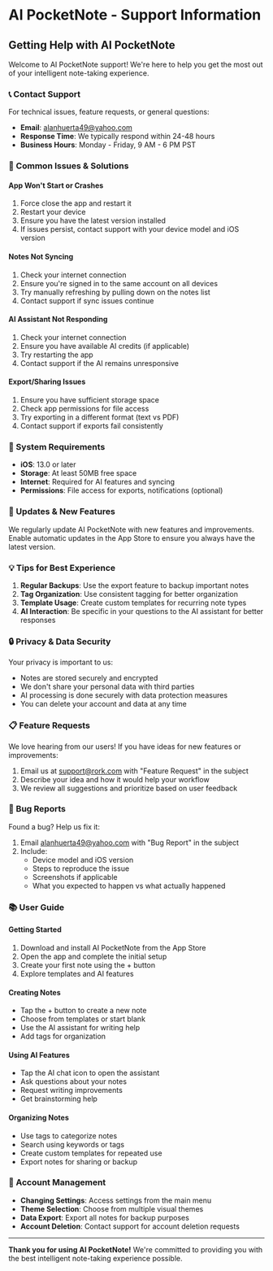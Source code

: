 # AI PocketNote - Support Information

## Getting Help with AI PocketNote

Welcome to AI PocketNote support! We're here to help you get the most out of your intelligent note-taking experience.

### 📞 Contact Support

For technical issues, feature requests, or general questions:

- **Email**: alanhuerta49@yahoo.com
- **Response Time**: We typically respond within 24-48 hours
- **Business Hours**: Monday - Friday, 9 AM - 6 PM PST

### 🔧 Common Issues & Solutions

#### **App Won't Start or Crashes**
1. Force close the app and restart it
2. Restart your device
3. Ensure you have the latest version installed
4. If issues persist, contact support with your device model and iOS version

#### **Notes Not Syncing**
1. Check your internet connection
2. Ensure you're signed in to the same account on all devices
3. Try manually refreshing by pulling down on the notes list
4. Contact support if sync issues continue

#### **AI Assistant Not Responding**
1. Check your internet connection
2. Ensure you have available AI credits (if applicable)
3. Try restarting the app
4. Contact support if the AI remains unresponsive

#### **Export/Sharing Issues**
1. Ensure you have sufficient storage space
2. Check app permissions for file access
3. Try exporting in a different format (text vs PDF)
4. Contact support if exports fail consistently

### 📱 System Requirements

- **iOS**: 13.0 or later
- **Storage**: At least 50MB free space
- **Internet**: Required for AI features and syncing
- **Permissions**: File access for exports, notifications (optional)

### 🔄 Updates & New Features

We regularly update AI PocketNote with new features and improvements. Enable automatic updates in the App Store to ensure you always have the latest version.

### 💡 Tips for Best Experience

1. **Regular Backups**: Use the export feature to backup important notes
2. **Tag Organization**: Use consistent tagging for better organization
3. **Template Usage**: Create custom templates for recurring note types
4. **AI Interaction**: Be specific in your questions to the AI assistant for better responses

### 🔒 Privacy & Data Security

Your privacy is important to us:
- Notes are stored securely and encrypted
- We don't share your personal data with third parties
- AI processing is done securely with data protection measures
- You can delete your account and data at any time

### 📋 Feature Requests

We love hearing from our users! If you have ideas for new features or improvements:
1. Email us at support@rork.com with "Feature Request" in the subject
2. Describe your idea and how it would help your workflow
3. We review all suggestions and prioritize based on user feedback

### 🐛 Bug Reports

Found a bug? Help us fix it:
1. Email alanhuerta49@yahoo.com with "Bug Report" in the subject
2. Include:
   - Device model and iOS version
   - Steps to reproduce the issue
   - Screenshots if applicable
   - What you expected to happen vs what actually happened

### 📚 User Guide

#### Getting Started
1. Download and install AI PocketNote from the App Store
2. Open the app and complete the initial setup
3. Create your first note using the + button
4. Explore templates and AI features

#### Creating Notes
- Tap the + button to create a new note
- Choose from templates or start blank
- Use the AI assistant for writing help
- Add tags for organization

#### Using AI Features
- Tap the AI chat icon to open the assistant
- Ask questions about your notes
- Request writing improvements
- Get brainstorming help

#### Organizing Notes
- Use tags to categorize notes
- Search using keywords or tags
- Create custom templates for repeated use
- Export notes for sharing or backup

### 🔄 Account Management

- **Changing Settings**: Access settings from the main menu
- **Theme Selection**: Choose from multiple visual themes
- **Data Export**: Export all notes for backup purposes
- **Account Deletion**: Contact support for account deletion requests


---

**Thank you for using AI PocketNote!** We're committed to providing you with the best intelligent note-taking experience possible.

